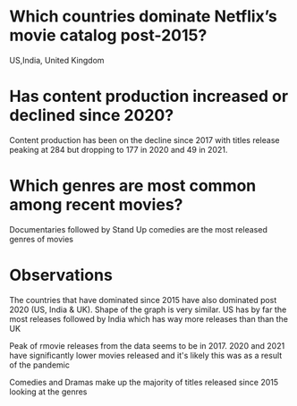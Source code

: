 #  Which countries dominate Netflix’s movie catalog post-2015?
US,India, United Kingdom

# Has content production increased or declined since 2020?
Content production has been on the decline since 2017 with titles release peaking at 284 but dropping to 177 in 2020 and 49 in 2021. 

# Which genres are most common among recent movies?
Documentaries followed by Stand Up comedies are the most released genres of movies

# Observations
The countries that have dominated since 2015 have also dominated post 2020 (US, India & UK). Shape of the graph is very similar. US has by far the most releases followed by India which has way more releases than than the UK

Peak of rmovie releases from the data seems to be in 2017. 2020 and 2021 have significantly lower movies released and it's likely this was as a result of the pandemic

Comedies and Dramas make up the majority of titles released since 2015 looking at the genres